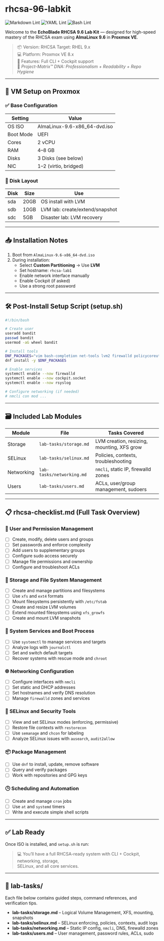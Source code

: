 # rhcsa-96-labkit

![Markdown Lint](https://github.com/autotim/rhcsa-96-labkit/actions/workflows/validate-md.yml/badge.svg)
![YAML Lint](https://github.com/autotim/rhcsa-96-labkit/actions/workflows/validate-yaml.yml/badge.svg)
![Bash Lint](https://github.com/autotim/rhcsa-96-labkit/actions/workflows/validate-bash.yml/badge.svg)

Welcome to the **EchoBlade RHCSA 9.6 Lab Kit** — designed for high-speed mastery of the RHCSA exam using
**AlmaLinux 9.6** in **Proxmox VE**.

> 📦 Version: RHCSA Target: RHEL 9.x  
> 💻 Platform: Proxmox VE 8.x  
> 🧰 Features: Full CLI + Cockpit support  
> 🧬 *Project-Matrix™ DNA: Professionalism + Readability + Repo Hygiene*

---

## 🔧 VM Setup on Proxmox

### ✅ Base Configuration

| Setting  | Value                        |
|----------|------------------------------|
| OS ISO   | AlmaLinux-9.6-x86_64-dvd.iso |
| Boot Mode | UEFI                         |
| Cores     | 2 vCPU                       |
| RAM       | 4–8 GB                       |
| Disks     | 3 Disks (see below)         |
| NIC       | 1–2 (virtio, bridged)       |

### 💽 Disk Layout

| Disk | Size | Use                             |
|------|------|----------------------------------|
| sda  | 20GB | OS install with LVM             |
| sdb  | 10GB | LVM lab: create/extend/snapshot |
| sdc  | 5GB  | Disaster lab: LVM recovery      |

---

## 📥 Installation Notes 

1. Boot from `AlmaLinux-9.6-x86_64-dvd.iso`
2. During installation:
   - Select **Custom Partitioning** → Use **LVM**
   - Set hostname: `rhcsa-lab1`
   - Enable network interface manually
   - Enable Cockpit (if asked)
   - Use a strong root password

---

## 🛠️ Post-Install Setup Script (setup.sh)

```bash
#!/bin/bash

# Create user
useradd bandit
passwd bandit
usermod -aG wheel bandit

# Install tools
DNF_PACKAGES="vim bash-completion net-tools lvm2 firewalld policycoreutils setroubleshoot rsyslog cockpit"
dnf install -y $DNF_PACKAGES

# Enable services
systemctl enable --now firewalld
systemctl enable --now cockpit.socket
systemctl enable --now rsyslog

# Configure networking (if needed)
# nmcli con mod ...
```

---

## 🗃️ Included Lab Modules 

| Module     | File                      | Tasks Covered                              |
|------------|---------------------------|--------------------------------------------|
| Storage    | `lab-tasks/storage.md`    | LVM creation, resizing, mounting, XFS grow |
| SELinux    | `lab-tasks/selinux.md`    | Policies, contexts, troubleshooting        |
| Networking | `lab-tasks/networking.md` | `nmcli`, static IP, firewalld zones        |
| Users      | `lab-tasks/users.md`      | ACLs, user/group management, sudoers       |

---

## 📋 rhcsa-checklist.md (Full Task Overview)

### 🔐 User and Permission Management

- [ ] Create, modify, delete users and groups
- [ ] Set passwords and enforce complexity
- [ ] Add users to supplementary groups
- [ ] Configure sudo access securely
- [ ] Manage file permissions and ownership
- [ ] Configure and troubleshoot ACLs

### 🧱 Storage and File System Management

- [ ] Create and manage partitions and filesystems
- [ ] Use `xfs` and `ext4` formats
- [ ] Mount filesystems persistently with `/etc/fstab`
- [ ] Create and resize LVM volumes
- [ ] Extend mounted filesystems using `xfs_growfs`
- [ ] Create and mount LVM snapshots

### 🔧 System Services and Boot Process

- [ ] Use `systemctl` to manage services and targets
- [ ] Analyze logs with `journalctl`
- [ ] Set and switch default targets
- [ ] Recover systems with rescue mode and `chroot`

### 🌐 Networking Configuration

- [ ] Configure interfaces with `nmcli`
- [ ] Set static and DHCP addresses
- [ ] Set hostnames and verify DNS resolution
- [ ] Manage `firewalld` zones and services

### 🔐 SELinux and Security Tools

- [ ] View and set SELinux modes (enforcing, permissive)
- [ ] Restore file contexts with `restorecon`
- [ ] Use `semanage` and `chcon` for labeling
- [ ] Analyze SELinux issues with `ausearch`, `audit2allow`

### 📦 Package Management

- [ ] Use `dnf` to install, update, remove software
- [ ] Query and verify packages
- [ ] Work with repositories and GPG keys

### 🕒 Scheduling and Automation

- [ ] Create and manage `cron` jobs
- [ ] Use `at` and `systemd` timers
- [ ] Write and execute simple shell scripts

---

## ✅ Lab Ready

Once ISO is installed, and `setup.sh` is run:

> 💻 You’ll have a full RHCSA-ready system with CLI + Cockpit, networking, storage,  
> SELinux, and all core services.

---

## 📂 lab-tasks/

Each file below contains guided steps, command references, and verification tips.

- **lab-tasks/storage.md** – Logical Volume Management, XFS, mounting, snapshots
- **lab-tasks/selinux.md** – SELinux enforcing, policies, contexts, audit logs
- **lab-tasks/networking.md** – Static IP config, `nmcli`, DNS, firewalld zones
- **lab-tasks/users.md** – User management, password rules, ACLs, sudo
